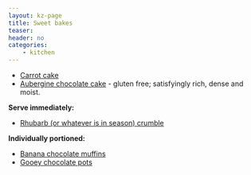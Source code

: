 ```yaml
---
layout: kz-page
title: Sweet bakes
teaser: 
header: no
categories:
    - kitchen
---
```


* [Carrot cake](/kitchen/carrot-cake/)
* [Aubergine chocolate cake](/kitchen/aubergine-chocolate-cake/) - gluten free; satisfyingly rich, dense and moist.

**Serve immediately:**
* [Rhubarb (or whatever is in season) crumble](/kitchen/rhubarb-crumble/)

**Individually portioned:**
* [Banana chocolate muffins](/kitchen/banana-chocolate-muffins/)
* [Gooey chocolate pots](/kitchen/gooey-chocolate-pots/)
